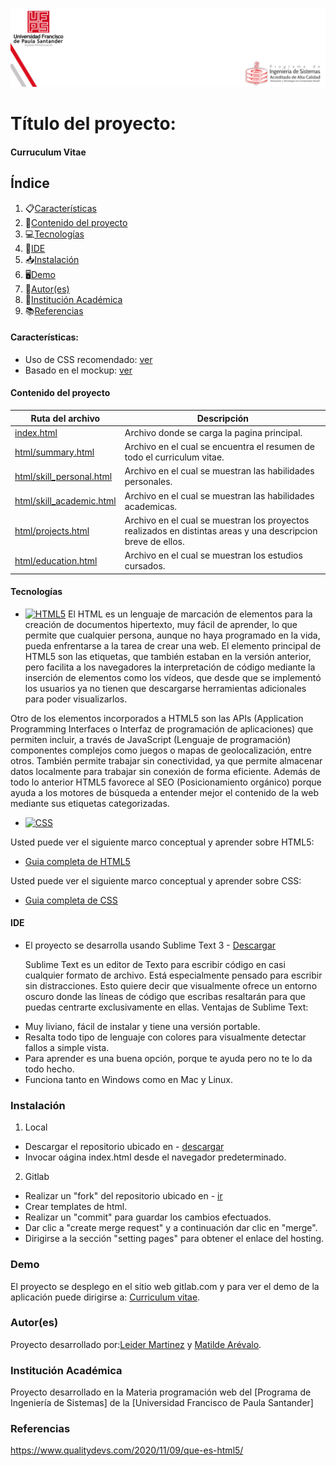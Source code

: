 ![FOTO](img/portada-web.png)
# Título del proyecto:

#### Curruculum Vitae 

## Índice
1. 📋[Características](#características)
2. 📝[Contenido del proyecto](#contenido-del-proyecto)
3. 💻[Tecnologías](#tecnologías)
4. 📲[IDE](#ide)
5. 📥[Instalación](#instalación)
6. 🖥[Demo](#demo)
7. 👫[Autor(es)](#autores)
8. 🏫[Institución Académica](#institución-académica)
9. 📚[Referencias](#referencias)


#### Características:
  - Uso de CSS recomendado: [ver](https://gitlab.com/leiderMartinez/my-curriculum/-/tree/master/css)
  - Basado en el mockup: [ver](https://www.dropbox.com/s/s8u22zgwl1ipacn/Actividad%20Hoja%20de%20Vida-ufps-CSS.pdf?dl=0)


  #### Contenido del proyecto
  | Ruta del archivo | Descripción |
  | --- | --- | 
  | [index.html](https://gitlab.com/leiderMartinez/my-curriculum/-/blob/master/index.html) | Archivo donde se carga la pagina principal. |
  | [html/summary.html](https://gitlab.com/leiderMartinez/my-curriculum/-/blob/master/html/summary.html) | Archivo en el cual se encuentra el resumen de todo el curriculum vitae. |
  | [html/skill_personal.html](https://gitlab.com/leiderMartinez/my-curriculum/-/blob/master/html/skill_personal.html) | Archivo en el cual se muestran las habilidades personales. |
  | [html/skill_academic.html](https://gitlab.com/leiderMartinez/my-curriculum/-/blob/master/html/skill_academic.html) | Archivo en el cual se muestran las habilidades academicas.
  | [html/projects.html](https://gitlab.com/leiderMartinez/my-curriculum/-/blob/master/html/projects.html) | Archivo en el cual se muestran los proyectos realizados en distintas areas y una descripcion breve de ellos. |
  | [html/education.html](https://gitlab.com/leiderMartinez/my-curriculum/-/blob/master/html/education.html) | Archivo en el cual se muestran los estudios cursados. |


#### Tecnologías

  - [![HTML5](https://img.shields.io/badge/-HTML5-blue )](https://developer.mozilla.org/es/docs/Web/Guide/HTML/HTML5)
  El HTML es un lenguaje de marcación de elementos para la creación de documentos hipertexto, muy fácil de aprender, lo que permite que cualquier persona, aunque no haya programado en la vida, pueda enfrentarse a la tarea de crear una web. El elemento principal de HTML5 son las etiquetas, que también estaban en la versión anterior, pero facilita a los navegadores la interpretación de código mediante la inserción de elementos como los vídeos, que desde que se implementó los usuarios ya no tienen que descargarse herramientas adicionales para poder visualizarlos.

Otro de los elementos incorporados a HTML5 son las APIs (Application Programming Interfaces o Interfaz de programación de aplicaciones) que permiten incluir, a través de JavaScript (Lenguaje de programación) componentes complejos como juegos o  mapas de geolocalización, entre otros. También permite trabajar sin conectividad, ya que permite almacenar datos localmente para trabajar sin conexión de forma eficiente. Además de todo lo anterior HTML5 favorece al SEO (Posicionamiento orgánico) porque ayuda a los motores de búsqueda a entender mejor el contenido de la web mediante sus etiquetas categorizadas.

  - [![CSS](https://img.shields.io/badge/-CSS-brightgreen)](https://www.w3schools.com/css/default.asp)

Usted puede ver el siguiente marco conceptual y aprender sobre HTML5:
  - [Guia completa de HTML5](https://www.w3schools.com/html/default.asp)

Usted puede ver el siguiente marco conceptual y aprender sobre CSS:
  - [Guia completa de CSS](https://www.w3schools.com/css/default.asp)

  
#### IDE

- El proyecto se desarrolla usando Sublime Text 3 - [Descargar](https://www.sublimetext.com/3)

  Sublime Text es un editor de Texto para escribir código en casi cualquier formato de archivo. Está especialmente pensado para escribir sin distracciones. Esto quiere decir que visualmente ofrece un entorno oscuro donde las líneas de código que escribas resaltarán para que puedas centrarte exclusivamente en ellas.
  Ventajas de Sublime Text:
* Muy liviano, fácil de instalar y tiene una versión portable.
* Resalta todo tipo de lenguaje con colores para visualmente detectar fallos a simple vista.
* Para aprender es una buena opción, porque te ayuda pero no te lo da todo hecho.
* Funciona tanto en Windows como en Mac y Linux.


### Instalación


1. Local
  - Descargar el repositorio ubicado en - [descargar](http://gitlab.com/leiderMartinez/my-curriculum)
  - Invocar oágina index.html desde el navegador predeterminado.
2. Gitlab
  - Realizar un "fork" del repositorio ubicado en - [ir](http://gitlab.com/leiderMartinez/my-curriculum)
  - Crear templates de html.
  - Realizar un "commit" para guardar los cambios efectuados.
  - Dar clic a "create merge request" y a continuación dar clic en "merge".
  - Dirigirse a la sección "setting pages" para obtener el enlace del hosting.




### Demo

El proyecto se desplego en el sitio web gitlab.com y para ver el demo de la aplicación puede dirigirse a: [Curriculum vitae](http://leidermartinez.gitlab.io/my-curriculum/).


### Autor(es)
Proyecto desarrollado por:[Leider Martinez](<leideryesidmm@ufps.edu.co>) y [Matilde Arévalo](<matildealexandraal@ufps.edu.co>).


### Institución Académica   
Proyecto desarrollado en la Materia programación web del  [Programa de Ingeniería de Sistemas] de la [Universidad Francisco de Paula Santander]


### Referencias 

https://www.qualitydevs.com/2020/11/09/que-es-html5/
